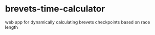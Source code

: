 # brevets-time-calculator
web app for dynamically calculating brevets checkpoints based on race length
